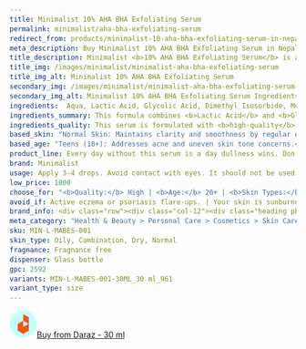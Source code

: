 ```yaml
---
title: Minimalist 10% AHA BHA Exfoliating Serum
permalink: minimalist/aha-bha-exfoliating-serum
redirect_from: products/minimalist-10-aha-bha-exfoliating-serum-in-nepal
meta_description: Buy Minimalist 10% AHA BHA Exfoliating Serum in Nepal. Gently exfoliate, brighten, and smooth your skin for a clear, refreshed complexion. Dermatologist-tested formula.
title_description: Minimalist <b>10% AHA BHA Exfoliating Serum</b> is a gentle exfoliating solution designed to rejuvenate the skin by removing dead cells and promoting a radiant complexion. This serum combines <b>Alpha Hydroxy Acids</b> (<b>Glycolic Acid</b> & <b>Lactic Acid</b>) with <b>Beta Hydroxy Acid</b> (<b>Salicylic Acid</b>) to target both the skin's surface and pores, ensuring a thorough exfoliation without causing dryness.
title_img: /images/minimalist/minimalist-aha-bha-exfoliating-serum
title_img_alt: Minimalist 10% AHA BHA Exfoliating Serum
secondary_img: /images/minimalist/minimalist-aha-bha-exfoliating-serum-ingredients-label
secondary_img_alt: Minimalist 10% AHA BHA Exfoliating Serum Ingredients Label
ingredients:  Aqua, Lactic Acid, Glycolic Acid, Dimethyl Isosorbide, Methylpropanediol, Sodium Hydroxide, Sodium Hyaluronate, Ethoxydiglycol, Phenoxyethanol, Salicylic Acid, Pullulan, Glycerin, Ethylhexylglycerin, PEG/PPG-17/6 Copolymer, Xanthan Gum, Hydroxyethylcellulose, Sclerotium Gum, Curcuma Longa (Turmeric) Root Extract, Trisodium Ethylenediamine Disuccinate, Lecithin.
ingredients_summary: This formula combines <b>Lactic Acid</b> and <b>Glycolic Acid</b> (AHAs) for gentle exfoliation, while <b>Salicylic Acid</b> (BHA) penetrates pores to clear <b>blackheads</b> and <b>acne</b>. <b>Sodium Hyaluronate</b> and <b>Glycerin</b> provide hydration, ensuring the skin remains balanced. <b>Turmeric Root Extract</b> adds antioxidant and anti-inflammatory benefits. The blend of gums (<b>Xanthan</b>, <b>Sclerotium</b>, <b>Pullulan</b>) helps with texture and stability, while <b>Dimethyl Isosorbide</b> and <b>Ethoxydiglycol</b> enhance ingredient penetration. <b>Phenoxyethanol</b> and <b>Ethylhexylglycerin</b> act as mild preservatives to maintain product safety.
ingredients_quality: This serum is formulated with <b>high-quality</b>, <b>science-backed ingredients</b> that offer effective <b>exfoliation</b>, <b>hydration</b>, and <b>skin-soothing</b> properties. The inclusion of well-researched <b>AHAs</b> and <b>BHA</b> ensures <b>deep cleansing</b> and <b>cell turnover</b>, while <b>moisturizing agents</b> prevent excessive dryness. The presence of <b>antioxidants</b> like <b>Turmeric</b> enhances skin protection, making the product suitable for regular use. Additionally, the <b>stabilizers</b> and <b>preservatives</b> used are gentle, ensuring product safety without compromising efficacy.
based_skin: "Normal Skin: Maintains clarity and smoothness by regular exfoliation.<br />Oily and Acne-Prone Skin: Helps unclog pores, reducing blackheads and breakouts.<br />Combination Skin: Balances oily and dry areas, promoting an even texture.<br />Dry Skin: Gently removes flaky skin, enhancing hydration absorption.<br />Sensitive Skin: Formulated to exfoliate without irritation, suitable for cautious use."
based_age: "Teens (18+): Addresses acne and uneven skin tone concerns.<br />20s-30s: Prevents early signs of aging and maintains skin luminosity.<br />40s and Above: Reduces appearance of fine lines and promotes cell renewal."
product_line: Every day without this serum is a day dullness wins. Don’t let dead skin waste your glow—reveal what’s already yours.
brand: Minimalist
usage: Apply 3-4 drops. Avoid contact with eyes. It should not be used on sensitive or compromised skin. If you are new to direct acids, start with alternate days & gradually increase the frequency to once per day.
low_price: 1000
choose_for: "<b>Quality:</b> High | <b>Age:</b> 20+ | <b>Skin Types:</b> Dry/Normal, Oily/Combination, Acne-Prone. | <b>Effective For:</b> Rejuvenates skin."
avoid_if: Active eczema or psoriasis flare-ups. | Your skin is sunburned or compromised.
brand_info: <div class="row"><div class="col-12"><div class="heading pb-28"><h2>What minimalist stands for</h2></div></div><div class="col-md-3"><div class="mb-40 text-md-left"><h3 class="mb-2">Transparency</h3><p>Full disclosure of ingredients used & their concentration</p></div></div><div class="col-md-3"><div class="mb-40 text-md-left"><h3 class="mb-2">Efficacy</h3><p>Formulations developed in our in-house laboratories</p></div></div><div class="col-md-3"><div class="mb-40 text-md-left"><h3 class="mb-2">Affordable</h3><p>Skincare, accessible to all</p></div></div><div class="col-md-3"><div class="mb-40 text-md-left"><h3 class="mb-2">Only the best</h3><p>Ingredients sourced from across the world</p></div></div></div>
meta_category: "Health & Beauty > Personal Care > Cosmetics > Skin Care > Lotion & Moisturizer"
sku: MIN-L-MABES-001
skin_type: Oily, Combination, Dry, Normal
fragnance: Fragnance free
dispenser: Glass bottle
gpc: 2592
variants: MIN-L-MABES-001-30ML_30 ml_961
variant_type: size
---
```

<div class="col-lg-6 col-sm-6 mb-5 mb-lg-0 text-left">
    <p>
        <a href="https://s.daraz.com.np/s.Tice?cc" class="link-title" title="daraz icon link to product"><img loading="lazy" src="/images/icons/social/daraz-icon.webp" alt="daraz icon link to product" class="m-2"
            style="width: 48px;">Buy from Daraz - 30 ml
        </a>
    </p>
</div>